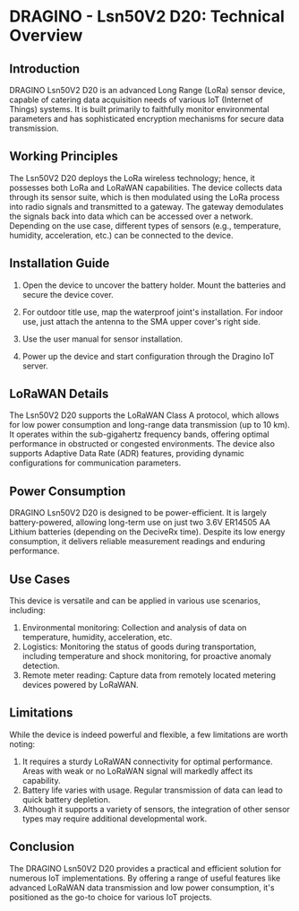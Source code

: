 # DRAGINO - Lsn50V2 D20: Technical Overview

## Introduction
DRAGINO Lsn50V2 D20 is an advanced Long Range (LoRa) sensor device, capable of catering data acquisition needs of various IoT (Internet of Things) systems. It is built primarily to faithfully monitor environmental parameters and has sophisticated encryption mechanisms for secure data transmission.

## Working Principles
The Lsn50V2 D20 deploys the LoRa wireless technology; hence, it possesses both LoRa and LoRaWAN capabilities. The device collects data through its sensor suite, which is then modulated using the LoRa process into radio signals and transmitted to a gateway. The gateway demodulates the signals back into data which can be accessed over a network. Depending on the use case, different types of sensors (e.g., temperature, humidity, acceleration, etc.) can be connected to the device.

## Installation Guide
1. Open the device to uncover the battery holder. Mount the batteries and secure the device cover.

2. For outdoor title use, map the waterproof joint's installation. For indoor use, just attach the antenna to the SMA upper cover's right side.

3. Use the user manual for sensor installation.

4. Power up the device and start configuration through the Dragino IoT server.

## LoRaWAN Details
The Lsn50V2 D20 supports the LoRaWAN Class A protocol, which allows for low power consumption and long-range data transmission (up to 10 km). It operates within the sub-gigahertz frequency bands, offering optimal performance in obstructed or congested environments. The device also supports Adaptive Data Rate (ADR) features, providing dynamic configurations for communication parameters.

## Power Consumption
DRAGINO Lsn50V2 D20 is designed to be power-efficient. It is largely battery-powered, allowing long-term use on just two 3.6V ER14505 AA Lithium batteries (depending on the DeciveRx time). Despite its low energy consumption, it delivers reliable measurement readings and enduring performance.

## Use Cases
This device is versatile and can be applied in various use scenarios, including:

1. Environmental monitoring: Collection and analysis of data on temperature, humidity, acceleration, etc.
2. Logistics: Monitoring the status of goods during transportation, including temperature and shock monitoring, for proactive anomaly detection.
3. Remote meter reading: Capture data from remotely located metering devices powered by LoRaWAN.

## Limitations
While the device is indeed powerful and flexible, a few limitations are worth noting: 

1. It requires a sturdy LoRaWAN connectivity for optimal performance. Areas with weak or no LoRaWAN signal will markedly affect its capability.
2. Battery life varies with usage. Regular transmission of data can lead to quick battery depletion.
3. Although it supports a variety of sensors, the integration of other sensor types may require additional developmental work.

## Conclusion
The DRAGINO Lsn50V2 D20 provides a practical and efficient solution for numerous IoT implementations. By offering a range of useful features like advanced LoRaWAN data transmission and low power consumption, it's positioned as the go-to choice for various IoT projects.